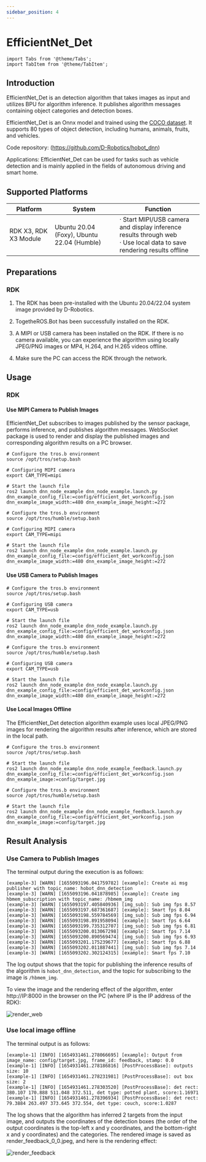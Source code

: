```yaml
---
sidebar_position: 4
---
```

# EfficientNet_Det

```mdx-code-block
import Tabs from '@theme/Tabs';
import TabItem from '@theme/TabItem';
```

## Introduction

EfficientNet_Det is an detection algorithm that takes images as input and utilizes BPU for algorithm inference. It publishes algorithm messages containing object categories and detection boxes.

EfficientNet_Det is an Onnx model and trained using the [COCO dataset](http://cocodataset.org/). It supports 80 types of object detection, including humans, animals, fruits, and vehicles.

Code repository:  (https://github.com/D-Robotics/hobot_dnn)

Applications: EfficientNet_Det can be used for tasks such as vehicle detection and is mainly applied in the fields of autonomous driving and smart home.

## Supported Platforms

| Platform               | System | Function                                        |
| ---------------------- | ---------------- | ------------------------------------------------------------ |
| RDK X3, RDK X3 Module  | Ubuntu 20.04 (Foxy), Ubuntu 22.04 (Humble)     | · Start MIPI/USB camera and display inference results through web<br/>· Use local data to save rendering results offline |

## Preparations

### RDK

1. The RDK has been pre-installed with the  Ubuntu 20.04/22.04 system image provided by D-Robotics.

2. TogetheROS.Bot has been successfully installed on the RDK.

3. A MIPI or USB camera has been installed on the RDK. If there is no camera available, you can experience the algorithm using locally JPEG/PNG images or MP4, H.264, and H.265 videos offline.

4. Make sure the PC can access the RDK through the network.

## Usage

### RDK

#### Use MIPI Camera to Publish Images

EfficientNet_Det subscribes to images published by the sensor package, performs inference, and publishes algorithm messages. WebSocket package is used to render and display the published images and corresponding algorithm results on a PC browser.

<Tabs groupId="tros-distro">
<TabItem value="foxy" label="Foxy">

```shell
# Configure the tros.b environment
source /opt/tros/setup.bash

# Configuring MIPI camera
export CAM_TYPE=mipi

# Start the launch file
ros2 launch dnn_node_example dnn_node_example.launch.py dnn_example_config_file:=config/efficient_det_workconfig.json dnn_example_image_width:=480 dnn_example_image_height:=272
```

</TabItem>

<TabItem value="humble" label="Humble">

```shell
# Configure the tros.b environment
source /opt/tros/humble/setup.bash

# Configuring MIPI camera
export CAM_TYPE=mipi

# Start the launch file
ros2 launch dnn_node_example dnn_node_example.launch.py dnn_example_config_file:=config/efficient_det_workconfig.json dnn_example_image_width:=480 dnn_example_image_height:=272
```

</TabItem>

</Tabs>

#### Use USB Camera to Publish Images

<Tabs groupId="tros-distro">
<TabItem value="foxy" label="Foxy">

```shell
# Configure the tros.b environment
source /opt/tros/setup.bash

# Configuring USB camera
export CAM_TYPE=usb

# Start the launch file
ros2 launch dnn_node_example dnn_node_example.launch.py dnn_example_config_file:=config/efficient_det_workconfig.json dnn_example_image_width:=480 dnn_example_image_height:=272
```

</TabItem>

<TabItem value="humble" label="Humble">

```shell
# Configure the tros.b environment
source /opt/tros/humble/setup.bash

# Configuring USB camera
export CAM_TYPE=usb

# Start the launch file
ros2 launch dnn_node_example dnn_node_example.launch.py dnn_example_config_file:=config/efficient_det_workconfig.json dnn_example_image_width:=480 dnn_example_image_height:=272
```

</TabItem>

</Tabs>

#### Use Local Images Offline

The EfficientNet_Det detection algorithm example uses local JPEG/PNG images for rendering the algorithm results after inference, which are stored in the local path.

<Tabs groupId="tros-distro">
<TabItem value="foxy" label="Foxy">

```shell
# Configure the tros.b environment
source /opt/tros/setup.bash

# Start the launch file
ros2 launch dnn_node_example dnn_node_example_feedback.launch.py dnn_example_config_file:=config/efficient_det_workconfig.json dnn_example_image:=config/target.jpg
```

</TabItem>

<TabItem value="humble" label="Humble">

```shell
# Configure the tros.b environment
source /opt/tros/humble/setup.bash

# Start the launch file
ros2 launch dnn_node_example dnn_node_example_feedback.launch.py dnn_example_config_file:=config/efficient_det_workconfig.json dnn_example_image:=config/target.jpg
```

</TabItem>

</Tabs>

## Result Analysis

### Use Camera to Publish Images 

The terminal output during the execution is as follows:

```shell
[example-3] [WARN] [1655093196.041759782] [example]: Create ai msg publisher with topic_name: hobot_dnn_detection
[example-3] [WARN] [1655093196.041878985] [example]: Create img hbmem_subscription with topic_name: /hbmem_img
[example-3] [WARN] [1655093197.405840936] [img_sub]: Sub img fps 8.57
[example-3] [WARN] [1655093197.687361687] [example]: Smart fps 8.04
[example-3] [WARN] [1655093198.559784569] [img_sub]: Sub img fps 6.94
[example-3] [WARN] [1655093198.891958094] [example]: Smart fps 6.64
[example-3] [WARN] [1655093199.735312707] [img_sub]: Sub img fps 6.81
[example-3] [WARN] [1655093200.013067298] [example]: Smart fps 7.14
[example-3] [WARN] [1655093200.890569474] [img_sub]: Sub img fps 6.93
[example-3] [WARN] [1655093201.175239677] [example]: Smart fps 6.88
[example-3] [WARN] [1655093202.011887441] [img_sub]: Sub img fps 7.14
[example-3] [WARN] [1655093202.302124315] [example]: Smart fps 7.10
```

The log output shows that the topic for publishing the inference results of the algorithm is `hobot_dnn_detection`, and the topic for subscribing to the image is `/hbmem_img`.

To view the image and the rendering effect of the algorithm, enter http://IP:8000 in the browser on the PC (where IP is the IP address of the RDK):

![render_web](/../static/img/05_Robot_development/03_boxs/detection/image/box_basic/efficient_det_render_web.jpeg)

### Use local image offline

The terminal output is as follows:

```shell
[example-1] [INFO] [1654931461.278066695] [example]: Output from image_name: config/target.jpg, frame_id: feedback, stamp: 0.0
[example-1] [INFO] [1654931461.278186816] [PostProcessBase]: outputs size: 10
[example-1] [INFO] [1654931461.278231981] [PostProcessBase]: out box size: 2
[example-1] [INFO] [1654931461.278303520] [PostProcessBase]: det rect: 380.107 170.888 511.048 372.511, det type: potted plant, score:1.16971
[example-1] [INFO] [1654931461.278396934] [PostProcessBase]: det rect: 79.3884 263.497 373.645 372.554, det type: couch, score:1.0287
```

The log shows that the algorithm has inferred 2 targets from the input image, and outputs the coordinates of the detection boxes (the order of the output coordinates is the top-left x and y coordinates, and the bottom-right x and y coordinates) and the categories. The rendered image is saved as render_feedback_0_0.jpeg, and here is the rendering effect:

![render_feedback](/../static/img/05_Robot_development/03_boxs/detection/image/box_basic/efficient_det_render_feedback.jpeg)